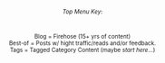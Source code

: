
  <style type="text/css">
        .e-mail:before {
            content: attr(data-website) "\0040" attr(data-user);
            unicode-bidi: bidi-override;
            direction: rtl;
        }
    </style>


<div style="font-size: 10px;">
<p style="text-align:center;">
<br />
<i>Top Menu Key</i>: </p><br />
<p style="text-align:center;">
Blog = Firehose (15+ yrs of content) <br />
Best-of = Posts w/ hight traffic/reads and/or feedback. <br />
Tags = Tagged Category Content (maybe <i>start here</i>...) <br />
</p>

</div>

